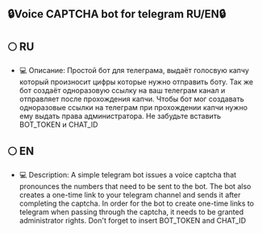 ## 🔒Voice CAPTCHA bot for telegram RU/EN🔒
## 🌕 RU
- 💻 Описание:
Простой бот для телеграма, выдаёт голосвую капчу который произносит цифры которые нужно отправить боту. Так же бот создаёт одноразовую ссылку на ваш телеграм канал и отправляет после прохождения капчи.
Чтобы бот мог создавать одноразовые ссылки на телеграм при прохождении капчи нужно ему выдать права администратора.
Не забудьте вставить BOT_TOKEN и CHAT_ID

## 🌕 EN
- 💻 Description:
A simple telegram bot issues a voice captcha that pronounces the numbers that need to be sent to the bot. The bot also creates a one-time link to your telegram channel and sends it after completing the captcha.
In order for the bot to create one-time links to telegram when passing through the captcha, it needs to be granted administrator rights.
Don't forget to insert BOT_TOKEN and CHAT_ID

